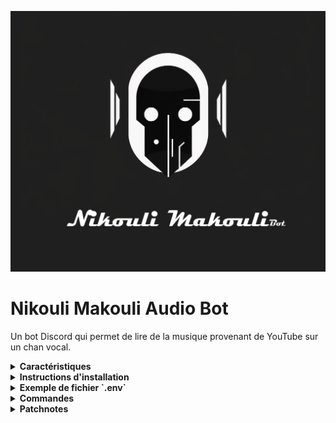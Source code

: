 ![Cover](https://github.com/Lumantis/BotAudio/blob/bugged-do-not-use-master/NikouliMakouli.png)

# Nikouli Makouli Audio Bot

Un bot Discord qui permet de lire de la musique provenant de YouTube sur un chan vocal.

<details>
  <summary><b>Caractéristiques</b></summary>
  
  Le bot permet de :
  
  - Rejoindre et quitter des canaux vocaux ;
  - Télécharger et lire des liens à partir de YouTube ;
  - Télécharger et lire des playlists YouTube ;
  - Mettre en pause, reprendre et passer des pistes ;


</details>

<details>
  <summary><b>Instructions d'installation</b></summary>

  1. Clonez ce dépôt
  2. Installez les dépendances en exécutant `pip install -r requirements.txt`
  3. Configurez vos variables d'environnement dans un fichier `.env` (voir exemple ci-dessous)
  4. Lancez le bot avec `python main.py`

</details>

<details>
  <summary><b>Exemple de fichier `.env`</b></summary>

  `DISCORD_TOKEN=Votre-Token-Discord`

</details>

<details>
  <summary><b>Commandes</b></summary>

  - `/lire <url>` : Fait lire une piste de musique par le bot à partir de l'URL de YouTube spécifiée
  - `/playlist <url>` : Fait lire une playlist de musique par le bot à partir de l'URL de YouTube spécifiée
  - `/quitter` : Fait quitter le canal vocal au bot
  - `/clean` : Nettoie le dossier de la playlist (nécessite des permissions de gestion des messages)
  - `/find <track_name>` : Recherche une piste sur YouTube et la met en file d'attente pour être lue
  - `/net` : permet de nettoyer un salon textuel. (nécéssite des permissions de gestion de messages)

</details>

<details>
  <summary><b>Patchnotes</b></summary>
  
<details> 
  <summary><i>Version 1.0.3 (22 juin 2023) :</i></summary>

  - Optimisation de la gestion de la file d'attente : Le téléchargement de la chanson suivante est désormais effectué pendant que la chanson actuelle est en train de jouer, afin de réduire le délai de lecture.
  - Modification des options yt-dlp : Les options ont été modifiées pour télécharger directement le fichier audio au format MP3, ce qui réduit le temps de traitement et l'utilisation du CPU.
  - Ajout de la gestion des erreurs de téléchargement : En cas d'échec du téléchargement, un message est renvoyé.
  - Correction de bugs mineurs et améliorations générales.
  - Ajout de la commande `/net` permettant de nettoyer les messages d'un serveur textuel discord.
  
  </details>

 <details> 
  <summary><i>Version 1.0.2 (15 juin 2023) :</i></summary>

  - Correction d'un bug où le bot ne se connectait pas correctement à un canal vocal lors de l'utilisation de la commande `/lire`.
  - Amélioration de la gestion des exceptions lors de l'extraction des informations de la playlist.
  - Utilisation de chemins relatifs pour les fichiers afin d'améliorer la portabilité du code.
  - Optimisation de l'utilisation des fonctions asynchrones pour les opérations d'E/S.
  - Ajout de la gestion des exceptions spécifiques lors de la connexion au canal vocal dans la commande `/lire`.
  - Utilisation de la méthode `disconnect()` pour déconnecter le bot du canal vocal dans la classe `MusicPlayer`.
  - Utilisation de l'événement `on_voice_state_update` pour gérer les actions à effectuer lorsque le bot est déconnecté d'un canal vocal.
  - Utilisation de `discord.AutoShardedClient` pour la gestion automatique des sessions shardless.
  - Amélioration de la fonction `add_to_queue` dans la classe `MusicPlayer` pour éviter le spam du canal textuel lors de l'ajout de titres. (encore expérimental)

 <details> 
  <summary><i>Version 1.0.1 (14 juin 2023) :</i></summary>

  - Ajout de la fonctionnalité de gestion de playlist : `/playlist + url` (expérimental)
  - Gestion des exceptions lors de l'extraction des informations de la playlist pour éviter les blocages.
  - Ajout de la prise en charge de la dernière version de la bibliothèque `yt_dlp`.
  - Correction de bugs mineurs et améliorations générales.

</details>
